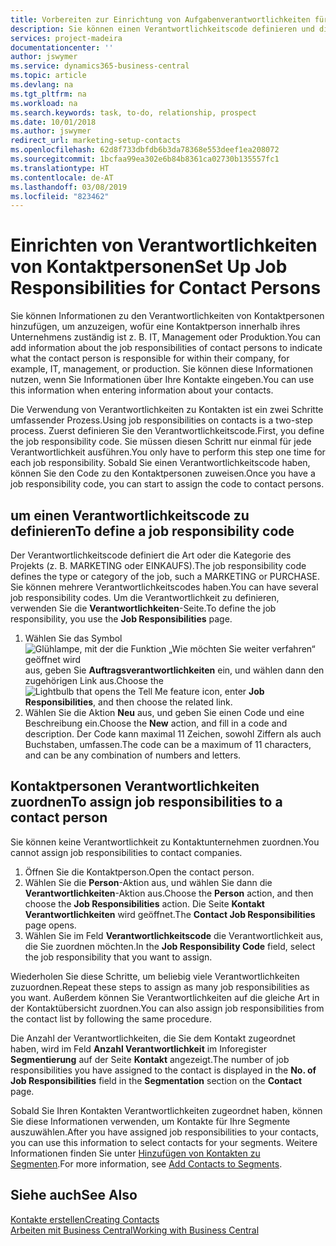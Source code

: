 ```yaml
---
title: Vorbereiten zur Einrichtung von Aufgabenverantwortlichkeiten für Kontakte | Microsoft Docs
description: Sie können einen Verantwortlichkeitscode definieren und diesen einem Kontakt zuweisen, um den Aufgaben anzuzeigen, dass Ihr Kontakt bei dem Unternehmen, z IT, oder Produktion verantwortlich ist.
services: project-madeira
documentationcenter: ''
author: jswymer
ms.service: dynamics365-business-central
ms.topic: article
ms.devlang: na
ms.tgt_pltfrm: na
ms.workload: na
ms.search.keywords: task, to-do, relationship, prospect
ms.date: 10/01/2018
ms.author: jswymer
redirect_url: marketing-setup-contacts
ms.openlocfilehash: 62d8f733dbfdb6b3da78368e553deef1ea208072
ms.sourcegitcommit: 1bcfaa99ea302e6b84b8361ca02730b135557fc1
ms.translationtype: HT
ms.contentlocale: de-AT
ms.lasthandoff: 03/08/2019
ms.locfileid: "823462"
---
```

# <a name="set-up-job-responsibilities-for-contact-persons"></a><span data-ttu-id="29174-103">Einrichten von Verantwortlichkeiten von Kontaktpersonen</span><span class="sxs-lookup"><span data-stu-id="29174-103">Set Up Job Responsibilities for Contact Persons</span></span>
<span data-ttu-id="29174-104">Sie können Informationen zu den Verantwortlichkeiten von Kontaktpersonen hinzufügen, um anzuzeigen, wofür eine Kontaktperson innerhalb ihres Unternehmens zuständig ist z. B. IT, Management oder Produktion.</span><span class="sxs-lookup"><span data-stu-id="29174-104">You can add information about the job responsibilities of contact persons to indicate what the contact person is responsible for within their company, for example, IT, management, or production.</span></span> <span data-ttu-id="29174-105">Sie können diese Informationen nutzen, wenn Sie Informationen über Ihre Kontakte eingeben.</span><span class="sxs-lookup"><span data-stu-id="29174-105">You can use this information when entering information about your contacts.</span></span>

<span data-ttu-id="29174-106">Die Verwendung von Verantwortlichkeiten zu Kontakten ist ein zwei Schritte umfassender Prozess.</span><span class="sxs-lookup"><span data-stu-id="29174-106">Using job responsibilities on contacts is a two-step process.</span></span> <span data-ttu-id="29174-107">Zuerst definieren Sie den Verantwortlichkeitscode.</span><span class="sxs-lookup"><span data-stu-id="29174-107">First, you define the job responsibility code.</span></span> <span data-ttu-id="29174-108">Sie müssen diesen Schritt nur einmal für jede Verantwortlichkeit ausführen.</span><span class="sxs-lookup"><span data-stu-id="29174-108">You only have to perform this step one time for each job responsibility.</span></span> <span data-ttu-id="29174-109">Sobald Sie einen Verantwortlichkeitscode haben, können Sie den Code zu den Kontaktpersonen zuweisen.</span><span class="sxs-lookup"><span data-stu-id="29174-109">Once you have a job responsibility code, you can start to assign the code to contact persons.</span></span>

## <a name="to-define-a-job-responsibility-code"></a><span data-ttu-id="29174-110">um einen Verantwortlichkeitscode zu definieren</span><span class="sxs-lookup"><span data-stu-id="29174-110">To define a job responsibility code</span></span>
<span data-ttu-id="29174-111">Der Verantwortlichkeitscode definiert die Art oder die Kategorie des Projekts (z. B. MARKETING oder EINKAUFS).</span><span class="sxs-lookup"><span data-stu-id="29174-111">The job responsibility code defines the type or category of the job, such a MARKETING or PURCHASE.</span></span> <span data-ttu-id="29174-112">Sie können mehrere Verantwortlichkeitscodes haben.</span><span class="sxs-lookup"><span data-stu-id="29174-112">You can have several job responsibility codes.</span></span> <span data-ttu-id="29174-113">Um die Verantwortlichkeit zu definieren, verwenden Sie die **Verantwortlichkeiten**-Seite.</span><span class="sxs-lookup"><span data-stu-id="29174-113">To define the job responsibility, you use the **Job Responsibilities** page.</span></span>

1. <span data-ttu-id="29174-114">Wählen Sie das Symbol ![Glühlampe, mit der die Funktion „Wie möchten Sie weiter verfahren“ geöffnet wird](media/ui-search/search_small.png "Wie möchten Sie weiter verfahren?") aus, geben Sie **Auftragsverantwortlichkeiten** ein, und wählen dann den zugehörigen Link aus.</span><span class="sxs-lookup"><span data-stu-id="29174-114">Choose the ![Lightbulb that opens the Tell Me feature](media/ui-search/search_small.png "Tell me what you want to do") icon, enter **Job Responsibilities**, and then choose the related link.</span></span>
2. <span data-ttu-id="29174-115">Wählen Sie die Aktion **Neu** aus, und geben Sie einen Code und eine Beschreibung ein.</span><span class="sxs-lookup"><span data-stu-id="29174-115">Choose the **New** action, and fill in a code and description.</span></span> <span data-ttu-id="29174-116">Der Code kann maximal 11 Zeichen, sowohl Ziffern als auch Buchstaben, umfassen.</span><span class="sxs-lookup"><span data-stu-id="29174-116">The code can be a maximum of 11 characters, and can be any combination of numbers and letters.</span></span>

## <a name="to-assign-job-responsibilities-to-a-contact-person"></a><span data-ttu-id="29174-117">Kontaktpersonen Verantwortlichkeiten zuordnen</span><span class="sxs-lookup"><span data-stu-id="29174-117">To assign job responsibilities to a contact person</span></span>
<span data-ttu-id="29174-118">Sie können keine Verantwortlichkeit zu Kontaktunternehmen zuordnen.</span><span class="sxs-lookup"><span data-stu-id="29174-118">You cannot assign job responsibilities to contact companies.</span></span>

1. <span data-ttu-id="29174-119">Öffnen Sie die Kontaktperson.</span><span class="sxs-lookup"><span data-stu-id="29174-119">Open the contact person.</span></span>
2. <span data-ttu-id="29174-120">Wählen Sie die **Person**-Aktion aus, und wählen Sie dann die **Verantwortlichkeiten**-Aktion aus.</span><span class="sxs-lookup"><span data-stu-id="29174-120">Choose the **Person** action, and then choose the **Job Responsibilities** action.</span></span> <span data-ttu-id="29174-121">Die Seite **Kontakt Verantwortlichkeiten** wird geöffnet.</span><span class="sxs-lookup"><span data-stu-id="29174-121">The **Contact Job Responsibilities** page opens.</span></span>
3. <span data-ttu-id="29174-122">Wählen Sie im Feld **Verantwortlichkeitscode** die Verantwortlichkeit aus, die Sie zuordnen möchten.</span><span class="sxs-lookup"><span data-stu-id="29174-122">In the **Job Responsibility Code** field, select the job responsibility that you want to assign.</span></span>

<span data-ttu-id="29174-123">Wiederholen Sie diese Schritte, um beliebig viele Verantwortlichkeiten zuzuordnen.</span><span class="sxs-lookup"><span data-stu-id="29174-123">Repeat these steps to assign as many job responsibilities as you want.</span></span> <span data-ttu-id="29174-124">Außerdem können Sie Verantwortlichkeiten auf die gleiche Art in der Kontaktübersicht zuordnen.</span><span class="sxs-lookup"><span data-stu-id="29174-124">You can also assign job responsibilities from the contact list by following the same procedure.</span></span>

<span data-ttu-id="29174-125">Die Anzahl der Verantwortlichkeiten, die Sie dem Kontakt zugeordnet haben, wird im Feld **Anzahl Verantwortlichkeit** im Inforegister **Segmentierung** auf der Seite **Kontakt** angezeigt.</span><span class="sxs-lookup"><span data-stu-id="29174-125">The number of job responsibilities you have assigned to the contact is displayed in the **No. of Job Responsibilities** field in the **Segmentation** section on the **Contact** page.</span></span>

<span data-ttu-id="29174-126">Sobald Sie Ihren Kontakten Verantwortlichkeiten zugeordnet haben, können Sie diese Informationen verwenden, um Kontakte für Ihre Segmente auszuwählen.</span><span class="sxs-lookup"><span data-stu-id="29174-126">After you have assigned job responsibilities to your contacts, you can use this information to select contacts for your segments.</span></span> <span data-ttu-id="29174-127">Weitere Informationen finden Sie unter [Hinzufügen von Kontakten zu Segmenten](marketing-add-contact-segment.md).</span><span class="sxs-lookup"><span data-stu-id="29174-127">For more information, see [Add Contacts to Segments](marketing-add-contact-segment.md).</span></span>

## <a name="see-also"></a><span data-ttu-id="29174-128">Siehe auch</span><span class="sxs-lookup"><span data-stu-id="29174-128">See Also</span></span>
[<span data-ttu-id="29174-129">Kontakte erstellen</span><span class="sxs-lookup"><span data-stu-id="29174-129">Creating Contacts</span></span>](marketing-create-contact-companies.md)  
[<span data-ttu-id="29174-130">Arbeiten mit Business Central</span><span class="sxs-lookup"><span data-stu-id="29174-130">Working with Business Central</span></span>](ui-work-product.md)
